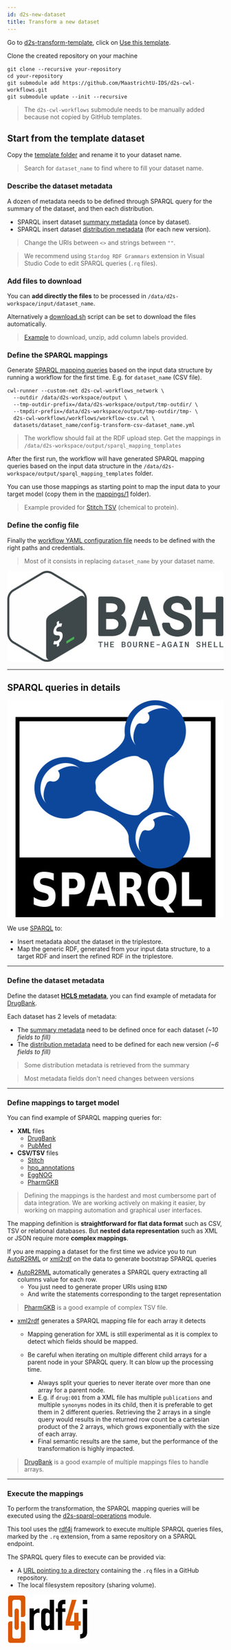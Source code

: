 ```yaml
---
id: d2s-new-dataset
title: Transform a new dataset
---
```


Go to [d2s-transform-template](https://github.com/MaastrichtU-IDS/d2s-transform-template), click on [Use this template](https://github.com/MaastrichtU-IDS/d2s-transform-template/generate).

Clone the created repository on your machine

```shell
git clone --recursive your-repository
cd your-repository
git submodule add https://github.com/MaastrichtU-IDS/d2s-cwl-workflows.git
git submodule update --init --recursive
```

> The `d2s-cwl-workflows` submodule needs to be manually added because not copied by GitHub templates.

## Start from the template dataset

Copy the [template folder](https://github.com/MaastrichtU-IDS/d2s-transform-template/tree/master/datasets/template) and rename it to your dataset name.

> Search for `dataset_name` to find where to fill your dataset name.

### Describe the dataset metadata

A dozen of metadata needs to be defined through SPARQL query for the summary of the dataset, and then each distribution.

* SPARQL insert dataset [summary metadata](https://github.com/MaastrichtU-IDS/d2s-transform-template/blob/master/datasets/template/metadata/1/metadata-template-0-summary.rq) (once by dataset).
* SPARQL insert dataset [distribution metadata](https://github.com/MaastrichtU-IDS/d2s-transform-template/blob/master/datasets/template/metadata/1/metadata-template-1.rq) (for each new version).

> Change the URIs between `<>` and strings between `""`.

> We recommend using `Stardog RDF Grammars` extension in Visual Studio Code to edit SPARQL queries (`.rq` files).

### Add files to download

You can **add directly the files** to be processed in `/data/d2s-workspace/input/dataset_name`.

Alternatively a [download.sh](https://github.com/MaastrichtU-IDS/d2s-transform-template/blob/master/datasets/template/download) script can be set to download the files automatically.

> [Example](https://github.com/MaastrichtU-IDS/d2s-transform-template/blob/master/datasets/template/download/download.sh) to download, unzip, add column labels provided.

### Define the SPARQL mappings

Generate [SPARQL mapping queries](https://github.com/MaastrichtU-IDS/d2s-transform-template/tree/master/datasets/template/mappings/1) based on the input data structure by running a workflow for the first time. E.g. for `dataset_name` (CSV file).

```shell
cwl-runner --custom-net d2s-cwl-workflows_network \
  --outdir /data/d2s-workspace/output \
  --tmp-outdir-prefix=/data/d2s-workspace/output/tmp-outdir/ \
  --tmpdir-prefix=/data/d2s-workspace/output/tmp-outdir/tmp- \
  d2s-cwl-workflows/workflows/workflow-csv.cwl \
  datasets/dataset_name/config-transform-csv-dataset_name.yml
```

> The workflow should fail at the RDF upload step. Get the mappings in `/data/d2s-workspace/output/sparql_mapping_templates`

After the first run, the workflow will have generated SPARQL mapping queries based on the input data structure in the `/data/d2s-workspace/output/sparql_mapping_templates` folder.

You can use those mappings as starting point to map the input data to your target model (copy them in the [mappings/1](https://github.com/MaastrichtU-IDS/d2s-transform-template/tree/master/datasets/template/mappings/1) folder).

> Example provided for [Stitch TSV](https://github.com/MaastrichtU-IDS/d2s-transform-template/blob/master/datasets/template/mappings/1/insert-template.rq) (chemical to protein).

### Define the config file

Finally the [workflow YAML configuration file](https://github.com/MaastrichtU-IDS/d2s-transform-template/blob/master/datasets/template/config-transform-template.yml) needs to be defined with the right paths and credentials.

> Most of it consists in replacing `dataset_name` by your dataset name.

[![Bash](/img/bash_logo.png)](https://devhints.io/bash)

---

## SPARQL queries in details

[![SPARQL](/img/sparql_logo.png)](https://www.w3.org/TR/sparql11-overview/)

We use [SPARQL](https://www.w3.org/TR/sparql11-query/) to:

* Insert metadata about the dataset in the triplestore.
* Map the generic RDF, generated from your input data structure, to a target RDF and insert the refined RDF in the triplestore.

---

### Define the dataset metadata

Define the dataset [**HCLS metadata**](https://www.w3.org/TR/hcls-dataset/), you can find example of metadata for [DrugBank](https://github.com/MaastrichtU-IDS/d2s-transform-template/tree/master/mapping/drugbank/metadata/1).

Each dataset has 2 levels of metadata:
* The [summary metadata](https://github.com/MaastrichtU-IDS/d2s-transform-template/blob/master/mapping/drugbank/metadata/1/metadata-drugbank-summary.rq) need to be defined once for each dataset *(~10 fields to fill)*
* The [distribution metadata](https://github.com/MaastrichtU-IDS/d2s-transform-template/blob/master/mapping/drugbank/metadata/1/metadata-drugbank-1.rq) need to be defined for each new version *(~6 fields to fill)*


> Some distribution metadata is retrieved from the summary

> Most metadata fields don't need changes between versions

---

### Define mappings to target model

You can find example of SPARQL mapping queries for:

* **XML** files
  * [DrugBank](https://github.com/MaastrichtU-IDS/d2s-transform-template/tree/master/mapping/drugbank/transform/1)
  * [PubMed](https://github.com/MaastrichtU-IDS/d2s-transform-template/tree/master/mapping/pubmed/transform/1)
* **CSV/TSV** files
  * [Stitch](https://github.com/MaastrichtU-IDS/d2s-transform-template/blob/master/mapping/stitch/transform/1/insert-stitch.rq)
  * [hpo_annotations](https://github.com/MaastrichtU-IDS/d2s-transform-template/blob/master/mapping/hpo_annotations/transform/1/genes_to_phenotype.tsv.rq)
  * [EggNOG](https://github.com/MaastrichtU-IDS/d2s-transform-template/blob/master/mapping/eggnog/transform/1/insert-eggnog.rq)
  * [PharmGKB](https://github.com/MaastrichtU-IDS/d2s-transform-template/blob/master/mapping/pharmgkb/transform/1/insert-pharmgkb.rq)

> Defining the mappings is the hardest and most cumbersome part of data integration. We are working actively on making it easier, by working on mapping automation and graphical user interfaces.

The mapping definition is **straightforward for flat data format** such as CSV, TSV or relational databases. But **nested data representation** such as XML or JSON require more **complex mappings**.

If you are mapping a dataset for the first time we advice you to run [AutoR2RML](https://github.com/MaastrichtU-IDS/AutoR2RML) or [xml2rdf](https://github.com/MaastrichtU-IDS/xml2rdf) on the data to generate bootstrap SPARQL queries

* [AutoR2RML](https://github.com/MaastrichtU-IDS/AutoR2RML) automatically generates a SPARQL query extracting all columns value for each row. 
  * You just need to generate proper URIs using `BIND`
  * And write the statements corresponding to the target representation


> [PharmGKB](https://github.com/MaastrichtU-IDS/d2s-transform-template/blob/master/mapping/pharmgkb/transform/1/insert-pharmgkb.rq) is a good example of complex TSV file.

* [xml2rdf](https://github.com/MaastrichtU-IDS/xml2rdf) generates a SPARQL mapping file for each array it detects
  * Mapping generation for XML is still experimental as it is complex to detect which fields should be mapped.
  * Be careful when iterating on multiple different child arrays for a parent node in your SPARQL query. It can blow up the processing time. 

    * Always split your queries to never iterate over more than one array for a parent node.
    * E.g. if `drug:001` from a XML file has multiple `publications` and multiple `synonyms` nodes in its child, then it is preferable to get them in 2 different queries. Retrieving the 2 arrays in a single query would results in the returned row count be a cartesian product of the 2 arrays, which grows exponentially with the size of each array.
    * Final semantic results are the same, but the performance of the transformation is highly impacted.

> [DrugBank](https://github.com/MaastrichtU-IDS/d2s-transform-template/tree/master/mapping/drugbank/transform/1) is a good example of multiple mappings files to handle arrays.

---

### Execute the mappings

To perform the transformation, the SPARQL mapping queries will be executed using the [d2s-sparql-operations](https://github.com/MaastrichtU-IDS/d2s-sparql-operations) module. 

This tool uses the [rdf4j](https://rdf4j.eclipse.org/) framework to execute multiple SPARQL queries files, marked by the `.rq` extension, from a same repository on a SPARQL endpoint.

The SPARQL query files to execute can be provided via:
* A [URL pointing to a directory](https://github.com/MaastrichtU-IDS/d2s-transform-template/tree/master/mapping/drugbank/transform/1) containing the `.rq` files in a GitHub repository.
* The local filesystem repository (sharing volume).


[![RDF4J](/img/RDF4J_logo.png)](https://rdf4j.eclipse.org/)